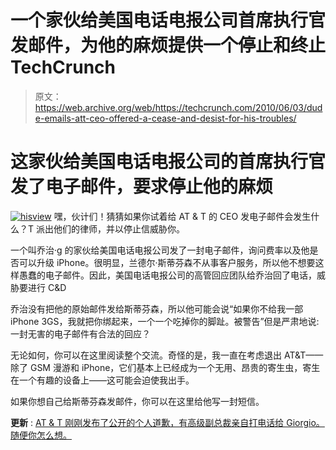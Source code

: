 # 一个家伙给美国电话电报公司首席执行官发邮件，为他的麻烦提供一个停止和终止 TechCrunch

> 原文：<https://web.archive.org/web/https://techcrunch.com/2010/06/03/dude-emails-att-ceo-offered-a-cease-and-desist-for-his-troubles/>

# 这家伙给美国电话电报公司的首席执行官发了电子邮件，要求停止他的麻烦

[![](img/80737b131f6ff6d892f72d94e76a2c15.png "hisview")](https://web.archive.org/web/20230206121824/https://techcrunch.com/wp-content/uploads/2010/06/hisview.jpeg) 
嘿，伙计们！猜猜如果你试着给 AT & T 的 CEO 发电子邮件会发生什么？T 派出他们的律师，并以停止信威胁你。

一个叫乔治·g 的家伙给美国电话电报公司发了一封电子邮件，询问费率以及他是否可以升级 iPhone。很明显，兰德尔·斯蒂芬森不从事客户服务，所以他不想要这样愚蠢的电子邮件。因此，美国电话电报公司的高管回应团队给乔治回了电话，威胁要进行 C&D

乔治没有把他的原始邮件发给斯蒂芬森，所以他可能会说“如果你不给我一部 iPhone 3GS，我就把你绑起来，一个一个吃掉你的脚趾。被警告”但是严肃地说:一封无害的电子邮件有合法的回应？

无论如何，你可以在这里阅读整个交流。奇怪的是，我一直在考虑退出 AT&T——除了 GSM 漫游和 iPhone，它们基本上已经成为一个无用、昂贵的寄生虫，寄生在一个有趣的设备上——这可能会迫使我出手。

如果你想自己给斯蒂芬森发邮件，你可以在这里给他写一封短信。

**更新** : [AT & T 刚刚发布了公开的个人道歉，有高级副总裁亲自打电话给 Giorgio。随便你怎么想。](https://web.archive.org/web/20230206121824/http://www.mobilecrunch.com/2010/06/03/att-apologizes-to-the-guy-they-threatened-to-cd-for-e-mailing-their-ceo/)